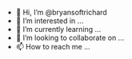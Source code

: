 - 👋 Hi, I’m @bryansoftrichard
- 👀 I’m interested in ...
- 🌱 I’m currently learning ...
- 💞️ I’m looking to collaborate on ...
- 📫 How to reach me ...

<!---
bryansoftrichard/bryansoftrichard is a ✨ special ✨ repository because its `README.md` (this file) appears on your GitHub profile.
You can click the Preview link to take a look at your changes.
--->
